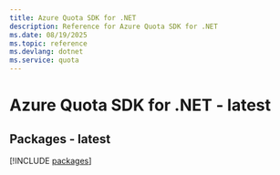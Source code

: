 ```yaml
---
title: Azure Quota SDK for .NET
description: Reference for Azure Quota SDK for .NET
ms.date: 08/19/2025
ms.topic: reference
ms.devlang: dotnet
ms.service: quota
---
```

# Azure Quota SDK for .NET - latest
## Packages - latest
[!INCLUDE [packages](quota-index.md)]